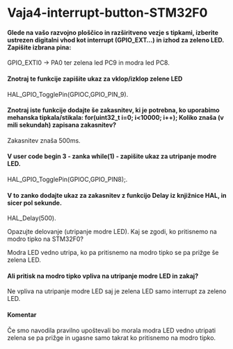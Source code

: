 # Vaja4-interrupt-button-STM32F0
<h4> Glede na vašo razvojno ploščico in razširitveno vezje s tipkami, izberite ustrezen digitalni vhod kot interrupt (GPIO_EXT…) in izhod za zeleno LED. Zapišite izbrana pina: </h4>
<p> GPIO_EXTI0 -> PA0 ter zelena led PC9 in modra led PC8. </p>
<h4> Znotraj te funkcije zapišite ukaz za vklop/izklop zelene LED </h4>
<p> HAL_GPIO_TogglePin(GPIOC,GPIO_PIN_9). </p>
<h4> Znotraj iste funkcije dodajte še zakasnitev, ki je potrebna, ko uporabimo mehanska tipkala/stikala: for(uint32_t i=0; i<10000; i++); Koliko znaša (v mili sekundah) zapisana zakasnitev? </h4>
<p> Zakasnitev znaša 500ms. </p>
<h4> V user code begin 3 - zanka while(1) - zapišite ukaz za utripanje modre LED. </h4>
<p> HAL_GPIO_TogglePin(GPIOC,GPIO_PIN8);. </p>
<h4> V to zanko dodajte ukaz za zakasnitev z funkcijo Delay iz knjižnice HAL, in sicer pol sekunde.</h4>
<p> HAL_Delay(500).</p
<h4> Opazujte delovanje (utripanje modre LED). Kaj se zgodi, ko pritisnemo na modro tipko na STM32F0? </h4>
<p> Modra LED vedno utripa, ko pa pritisnemo na modro tipko se pa prižge še zelena LED. </p>
<h4> Ali pritisk na modro tipko vpliva na utripanje modre LED in zakaj? </h4>
<p> Ne vpliva na utripanje modre LED saj je zelena LED samo interrupt za zeleno LED. </p>
<h4> Komentar </h4>
<p> Če smo navodila pravilno upoštevali bo morala modra LED vedno utripati zelena se pa prižge in ugasne samo takrat ko pritisnemo na modro tipko. </p>
